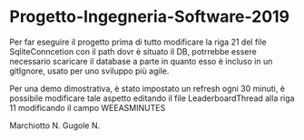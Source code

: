 # Progetto-Ingegneria-Software-2019

Per far eseguire il progetto prima di tutto modificare la riga 21 del file SqliteConncetion con il path dovr è situato il DB,
potrrebbe essere necessario scaricare il database a parte in quanto esso è incluso in un gitIgnore, usato per uno sviluppo più agile.

Per una demo dimostrativa, è stato impostato un refresh ogni 30 minuti, è possibile modificare tale aspetto editando il file
LeaderboardThread alla riga 11 modificando il campo WEEASMINUTES

Marchiotto N.
Gugole N.
